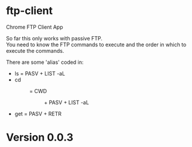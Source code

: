 # ftp-client
Chrome FTP Client App

So far this only works with passive FTP.  
You need to know the FTP commands to execute and the order in which to execute the commands.

There are some 'alias' coded in:

- ls = PASV + LIST -aL
- cd <dir> = CWD <dir> + PASV + LIST -aL
- get <file> = PASV + RETR <file>

# Version 0.0.3
